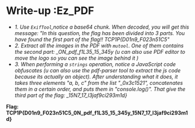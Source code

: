 # Write-up :Ez_PDF
* *1. Use `ExifTool`,notice a base64 chunk. When decoded, you will get this message: "In this question, the flag has been divided into 3 parts. You have found the first part of the flag!! TCP1P{D01n9_F023n51C5"*
* *2. Extract all the images in the PDF with `mutool`. One of them contains the second part: _ON_pdf_f1L35_15_345y (u can also use PDF editor to move the logo so you can see the image behind it )*
* *3. When performing a `strings` operation, notice a JavaScript code obfuscates (u can also use the pdf-parser tool to extract the js code because its actually an object). After understanding what it does, it takes three elements "a, b, c" from the list "_0x3c1521", concatenates them in a certain order, and puts them in "console.log()". That give the third part of the flag: _15N7_17_l3jaf9ci293m1d}*

**Flag: TCP1P{D01n9_F023n51C5_0N_pdf_f1L35_15_345y_15N7_17_l3jaf9ci293m1d}**

